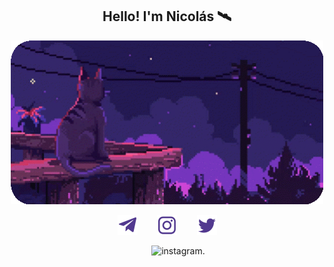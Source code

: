 <!-- Title -->
<h2 align="center">Hello! I'm Nicolás 🛰️</h2>

<!-- GIF -->
<p align="center"> <img src="https://github.com/nmayorga092/nmayorga092/blob/master/resources/miau-v2.gif" width='500px' />
</p>

<!-- Social icons: https://www.iconfinder.com/ -->
<p align="center">
  <a href="https://t.me/nmayorga"><img width="32px" alt="Telegram" title="Telegram" src="https://github.com/nmayorga092/nmayorga092/blob/master/resources/socialmedia/telegram.png"/></a>
  &#8287;&#8287;&#8287;&#8287;&#8287;&#8287;
  <a href="https://www.instagram.com/nicoms._"><img width="32px" alt="Instagram" title="Instagram" src="https://github.com/nmayorga092/nmayorga092/blob/master/resources/socialmedia/instagram.png"/></a>
  &#8287;&#8287;&#8287;&#8287;&#8287;&#8287;
  <a href="https://twitter.com/nmayorga092"><img width="32px" alt="Twitter" title="Twitter" src="https://github.com/nmayorga092/nmayorga092/blob/master/resources/socialmedia/twitter.png"/></a>
</p>

<!-- GH Stats -->

<!-- Test Zone -->

<p align="center"><img width="32px"
<a href="https://www.instagram.com/nicoms._"><picture>
  <source media="(prefers-color-scheme: dark)" srcset="https://github.com/nmayorga092/nmayorga092/blob/master/resources/socialmedia/instagram-white.png">
  <source media="(prefers-color-scheme: light)" srcset="https://github.com/nmayorga092/nmayorga092/blob/master/resources/socialmedia/instagram-black.png">
  <img alt="instagram." src="https://www.instagram.com/nicoms._">
</picture></a>
</p>